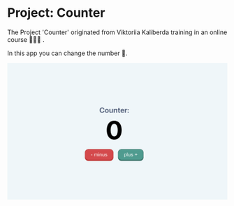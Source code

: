 # Project: Counter

The Project 'Counter' originated from Viktoriia Kaliberda training in an online course 👩🏼‍💻 .

In this app you can change the number 🔄.

![start page ](./%D0%A1%D0%BD%D0%B8%D0%BC%D0%BE%D0%BA%20%D1%8D%D0%BA%D1%80%D0%B0%D0%BD%D0%B0%202024-03-12%20%D0%B2%2019.42.57.png)
